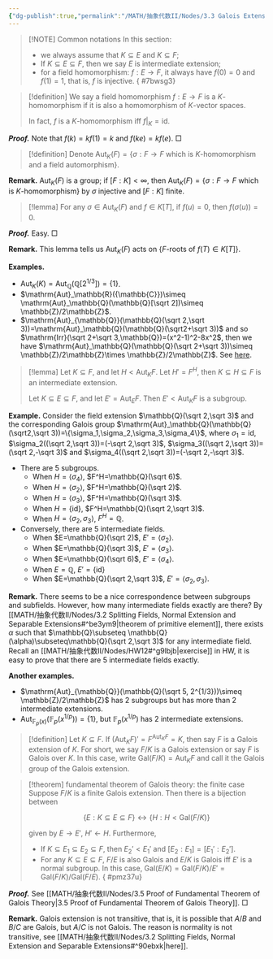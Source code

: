 ```yaml
---
{"dg-publish":true,"permalink":"/MATH/抽象代数II/Nodes/3.3 Galois Extension/","dgPassFrontmatter":true}
---
```



> [!NOTE] Common notations
> In this section:
> - we always assume that $K\subseteq E$ and $K\subseteq F$;
> - If $K\subseteq E\subseteq F$, then we say $E$ is intermediate extension;
> - for a field homomorphism: $f:E\to F$, it always have $f(0)=0$ and $f(1)=1$, that is, $f$ is injective.
{ #7bwsg3}


> [!definition]
> We say a field homomorphism $f:E\to F$ is a $K$-homomorphism if it is also a homomorphism of $K$-vector spaces. 
> 
> In fact, $f$ is a $K$-homomorphism iff $f|_{K}=\mathrm{id}$.

**_Proof._**
Note that $f(k)=kf(1)=k$ and $f(ke)=kf(e)$.
□

> [!definition]
> Denote $\mathrm{Aut}_K(F)=\{\sigma:F\to F\mbox{ which is }K\mbox{-homomorphism and a field automorphism}\}$. 

**Remark.** $\mathrm{Aut}_K(F)$ is a group; if $[F:K]<\infty$, then $\mathrm{Aut}_K(F)=\{\sigma:F\to F\mbox{ which is }K\mbox{-homomorphism}\}$ by $\sigma$ injective and $[F:K]$ finite.

> [!lemma]
> For any $\sigma\in\mathrm{Aut}_K(F)$ and $f\in K[T]$, if $f(u)=0$, then $f(\sigma(u))=0$. 

**_Proof._**
Easy.
□


**Remark.** This lemma tells us $\mathrm{Aut}_K(F)$ acts on $\{F\mbox{-roots of } f(T)\in K[T]\}$.

**Examples.** 
- $\mathrm{Aut}_K(K)=\mathrm{Aut}_{\mathbb{Q}}(\mathbb{Q}[2^{1/3}])=\{1\}$. 
- $\mathrm{Aut}_\mathbb{R}({\mathbb{C}})\simeq \mathrm{Aut}_\mathbb{Q}(\mathbb{Q}[\sqrt 2])\simeq \mathbb{Z}/2\mathbb{Z}$. 
- $\mathrm{Aut}_{\mathbb{Q}}(\mathbb{Q}(\sqrt 2,\sqrt 3))=\mathrm{Aut}_\mathbb{Q}(\mathbb{Q}(\sqrt2+\sqrt 3))$ and so $\mathrm{Irr}(\sqrt 2+\sqrt 3,\mathbb{Q})=(x^2-1)^2-8x^2$, then we have $\mathrm{Aut}_\mathbb{Q}(\mathbb{Q}(\sqrt 2+\sqrt 3))\simeq \mathbb{Z}/2\mathbb{Z}\times \mathbb{Z}/2\mathbb{Z}$. See [here](https://math.stackexchange.com/questions/455067/computing-galois-group-of-mathbbq-sqrt2-sqrt3-mathbbq). 


> [!lemma]
> Let $K\subseteq F$, and let $H<\mathrm{Aut}_KF$. Let $H'=F^H$, then $K\subseteq H\subseteq F$ is an intermediate extension. 
> 
> Let $K\subseteq E\subseteq F$, and let $E'=\mathrm{Aut}_EF$. Then $E'<\mathrm{Aut}_KF$ is a subgroup.

**Example.** Consider the field extension $\mathbb{Q}(\sqrt 2,\sqrt 3)$ and the corresponding Galois group $\mathrm{Aut}_\mathbb{Q}(\mathbb{Q}(\sqrt2,\sqrt 3))=\{\sigma_1,\sigma_2,\sigma_3,\sigma_4\}$, where $\sigma_1=\mathrm{id}$, $\sigma_2((\sqrt 2,\sqrt 3))=(-\sqrt 2,\sqrt 3)$, $\sigma_3((\sqrt 2,\sqrt 3))=(\sqrt 2,-\sqrt 3)$ and $\sigma_4((\sqrt 2,\sqrt 3))=(-\sqrt 2,-\sqrt 3)$.
- There are $5$ subgroups.
	- When $H=\left\langle \sigma_4\right\rangle$, $F^H=\mathbb{Q}(\sqrt 6)$.
	- When $H=\left\langle \sigma_2\right\rangle$, $F^H=\mathbb{Q}(\sqrt 2)$.
	- When $H=\left\langle \sigma_3\right\rangle$, $F^H=\mathbb{Q}(\sqrt 3)$.
	- When $H=\{\mathrm{id}\}$, $F^H=\mathbb{Q}(\sqrt 2,\sqrt 3)$.
	- When $H=\left\langle \sigma_2,\sigma_3\right\rangle$, $F^H=\mathbb{Q}$. 
- Conversely, there are $5$ intermediate fields.
	- When $E=\mathbb{Q}(\sqrt 2)$, $E'=\left\langle \sigma_2\right\rangle$.
	- When $E=\mathbb{Q}(\sqrt 3)$, $E'=\left\langle \sigma_3\right\rangle$.
	- When $E=\mathbb{Q}(\sqrt 6)$, $E'=\left\langle \sigma_4\right\rangle$.
	- When $E=\mathbb{Q}$, $E'=\{\mathrm{id}\}$
	- When $E=\mathbb{Q}(\sqrt 2,\sqrt 3)$, $E'=\langle\sigma_2,\sigma_3\rangle$.

**Remark.** There seems to be a nice correspondence between subgroups and subfields. However, how many intermediate fields exactly are there? By [[MATH/抽象代数II/Nodes/3.2 Splitting Fields, Normal Extension and Separable Extensions#^be3ym9\|theorem of primitive element]], there exists $\alpha$ such that $\mathbb{Q}\subseteq \mathbb{Q}(\alpha)\subseteq\mathbb{Q}(\sqrt 2,\sqrt 3)$ for any intermediate field. Recall an [[MATH/抽象代数II/Nodes/HW12#^g9lbjb\|exercise]] in HW, it is easy to prove that there are $5$ intermediate fields exactly.

**Another examples.**
- $\mathrm{Aut}_{\mathbb{Q}}(\mathbb{Q}(\sqrt 5, 2^{1/3}))\simeq \mathbb{Z}/2\mathbb{Z}$ has $2$ subgroups but has more than $2$ intermediate extensions. 
- $\mathrm{Aut}_{\mathbb{F}_p(x)}(\mathbb{F}_p(x^{1/p}))=\{1\}$, but $\mathbb{F}_p(x^{1/p})$ has $2$ intermediate extensions.

> [!definition]
> Let $K\subseteq F$. If $(\mathrm{Aut}_KF)'=F^{\mathrm{Aut}_KF}=K$, then say $F$ is a Galois extension of $K$. For short, we say $F/K$ is a Galois extension or say $F$ is Galois over $K$. In this case, write $\mathrm{Gal}(F/K)=\mathrm{Aut}_KF$ and call it the Galois group of the Galois extension.


> [!theorem] fundamental theorem of Galois theory: the finite case
> Suppose $F/K$ is a finite Galois extension. Then there is a bijection between 
> 
> $$\{E:K\subseteq E\subseteq F\}\longleftrightarrow \{H:H<\mathrm{Gal}(F/K)\}$$
> 
> given by $E\to E'$, $H'\gets H$. Furthermore,
> - If $K\subseteq E_1\subseteq E_2\subseteq F$, then $E_2'<E_1'$ and $[E_2:E_1]=[E_1':E_2']$.
> - For any $K\subseteq E\subseteq F$, $F/E$ is also Galois and $E/K$ is Galois iff $E'$ is a normal subgroup. In this case, $\mathrm{Gal}(E/K)=\mathrm{Gal}(F/K)/E'=\mathrm{Gal}(F/K)/\mathrm{Gal}(F/E)$.
{ #pmz37u}


**_Proof._**
See [[MATH/抽象代数II/Nodes/3.5 Proof of Fundamental Theorem of Galois Theory\|3.5 Proof of Fundamental Theorem of Galois Theory]].
□


**Remark.** Galois extension is not transitive, that is, it is possible that $A/B$ and $B/C$ are Galois, but $A/C$ is not Galois. The reason is normality is not transitive, see [[MATH/抽象代数II/Nodes/3.2 Splitting Fields, Normal Extension and Separable Extensions#^90ebxk\|here]]. 

